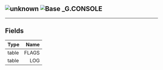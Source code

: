 ## ![unknown](../.gitbook/assets/unknown.png) ![Base](../.gitbook/assets/base.png) _G.CONSOLE


------
## Fields

| Type   | Name |
| ------ | ---: |
| table | FLAGS |
| table | LOG |


